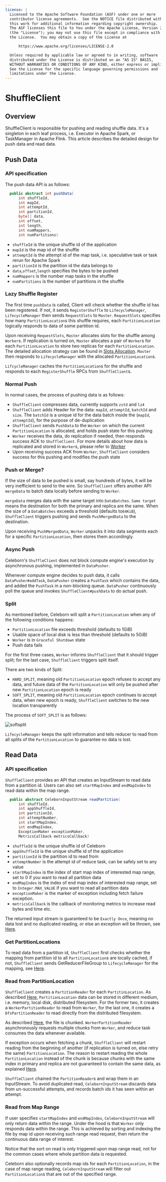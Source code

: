 ```yaml
---
license: |
  Licensed to the Apache Software Foundation (ASF) under one or more
  contributor license agreements.  See the NOTICE file distributed with
  this work for additional information regarding copyright ownership.
  The ASF licenses this file to You under the Apache License, Version 2.0
  (the "License"); you may not use this file except in compliance with
  the License.  You may obtain a copy of the License at

      https://www.apache.org/licenses/LICENSE-2.0

  Unless required by applicable law or agreed to in writing, software
  distributed under the License is distributed on an "AS IS" BASIS,
  WITHOUT WARRANTIES OR CONDITIONS OF ANY KIND, either express or implied.
  See the License for the specific language governing permissions and
  limitations under the License.
---
```


# ShuffleClient

## Overview
ShuffleClient is responsible for pushing and reading shuffle data. It's a singleton in each leaf process,
i.e. Executor in Apache Spark, or TaskManager in Apache Flink. This article describes the detailed design for
push data and read data.

## Push Data
### API specification
The push data API is as follows:
```java
  public abstract int pushData(
      int shuffleId,
      int mapId,
      int attemptId,
      int partitionId,
      byte[] data,
      int offset,
      int length,
      int numMappers,
      int numPartitions)
```

- `shuffleId` is the unique shuffle id of the application
- `mapId` is the map id of the shuffle
- `attemptId` is the attempt id of the map task, i.e. speculative task or task rerun for Apache Spark
- `partitionId` is the partition id the data belongs to
- `data`,`offset`,`length` specifies the bytes to be pushed
- `numMappers` is the number map tasks in the shuffle
- `numPartitions` is the number of partitions in the shuffle

### Lazy Shuffle Register
The first time `pushData` is called, Client will check whether the shuffle id has been registered. If not,
it sends `RegisterShuffle` to `LifecycleManager`, `LifecycleManager` then sends `RequestSlots` to `Master`.
`RequestSlots` specifies how many `PartitionLocation`s this shuffle requires, each `PartitionLocation` logically
responds to data of some partition id.

Upon receiving `RequestSlots`, `Master` allocates slots for the shuffle among `Worker`s. If replication is turned on,
`Master` allocates a pair of `Worker`s for each `PartitionLocation` to store two replicas for each `PartitionLocation`.
The detailed allocation strategy can be found in [Slots Allocation](../../developers/master#slots-allocation). `Master` then
responds to `LifecycleManager` with the allocated `PartitionLocation`s.

`LifcycleManager` caches the `PartitionLocation`s for the shuffle and responds to each `RegisterShuffle` RPCs from
`ShuffleClient`s.

### Normal Push
In normal cases, the process of pushing data is as follows:

- `ShuffleClient` compresses data, currently supports `zstd` and `lz4`
- `ShuffleClient` adds Header for the data: `mapId`, `attemptId`, `batchId` and `size`. The `batchId` is a unique
  id for the data batch inside the (`mapId`, `attemptId`), for the purpose of de-duplication
- `ShuffleClient` sends `PushData` to the `Worker` on which the current `PartitionLocation` is allocated, and holds push
  state for this pushing
- `Worker` receives the data, do replication if needed, then responds success ACK to `ShuffleClient`. For more details
  about how data is replicated and stored in `Worker`s, please refer to [Worker](../../developers/worker)
- Upon receiving success ACK from `Worker`, `ShuffleClient` considers success for this pushing and modifies the push state

### Push or Merge?
If the size of data to be pushed is small, say hundreds of bytes, it will be very inefficient to send to the wire.
So `ShuffleClient` offers another API: `mergeData` to batch data locally before sending to `Worker`.

`mergeData` merges data with the same target into `DataBatches`. `Same target` means the destination for both the
primary and replica are the same. When the size of a `DataBatches` exceeds a threshold (defaults to`64KiB`),
`ShuffleClient` triggers pushing and sends `PushMergedData` to the destination.

Upon receiving `PushMergedData`, `Worker` unpacks it into data segments each for a specific `PartitionLocation`, then
stores them accordingly.

### Async Push
Celeborn's `ShuffleClient` does not block compute engine's execution by asynchronous pushing, implemented in
`DataPusher`.

Whenever compute engine decides to push data, it calls `DataPusher#addTask`, `DataPusher` creates a `PushTask` which
contains the data, and added the `PushTask` in a non-blocking queue. `DataPusher` continuously poll the queue
and invokes `ShuffleClient#pushData` to do actual push.

### Split
As mentioned before, Celeborn will split a `PartitionLocation` when any of the following conditions happens:

- `PartitionLocation` file exceeds threshold (defaults to 1GiB)
- Usable space of local disk is less than threshold (defaults to 5GiB)
- `Worker` is in `Graceful Shutdown` state
- Push data fails

For the first three cases, `Worker` informs `ShuffleClient` that it should trigger split; for the last case,
`ShuffleClient` triggers split itself.

There are two kinds of Split:

- `HARD_SPLIT`, meaning old `PartitionLocation` epoch refuses to accept any data, and future data of the
  `PartitionLocation` will only be pushed after new `PartitionLocation` epoch is ready
- `SOFT_SPLIT`, meaning old `PartitionLocation` epoch continues to accept data, when new epoch is ready, `ShuffleClient`
  switches to the new location transparently

The process of `SOFT_SPLIT` is as follows:

![softsplit](../../assets/img/softsplit.svg)

`LifecycleManager` keeps the split information and tells reducer to read from all splits of the `PartitionLocation`
to guarantee no data is lost.

## Read Data
### API specification
`ShuffleClient` provides an API that creates an InputStream to read data from a partition id. Users can also set
`startMapIndex` and `endMapIndex` to read data within the map range.
```java
  public abstract CelebornInputStream readPartition(
      int shuffleId,
      int appShuffleId,
      int partitionId,
      int attemptNumber,
      int startMapIndex,
      int endMapIndex,
      ExceptionMaker exceptionMaker,
      MetricsCallback metricsCallback)
```

- `shuffleId` is the unique shuffle id of Celeborn
- `appShuffleId` is the unique shuffle id of the application
- `partitionId` is the partition id to read from
- `attemptNumber` is the attempt id of reduce task, can be safely set to any value
- `startMapIndex` is the index of start map index of interested map range, set to 0 if you want to read all
  partition data
- `endMapIndex` is the index of end map index of interested map range, set to `Integer.MAX_VALUE` if you want
  to read all partition data
- `exceptionMaker` is the marker of exception including fetch failure exception.
- `metricsCallback` is the callback of monitoring metrics to increase read bytes and time etc.

The returned input stream is guaranteed to be `Exactly Once`, meaning no data lost and no duplicated reading, or else
an exception will be thrown, see [Here](../../developers/faulttolerant#exactly-once).

### Get PartitionLocations
To read data from a partition id, `ShuffleClient` first checks whether the mapping from partition id to all
`PartitionLocation`s are locally cached, if not, `ShuffleClient` sends GetReducerFileGroup to `LifecycleManager`
for the mapping, see [Here](../../developers/lifecyclemanager#getreducerfilegroup).

### Read from PartitionLocation
`ShuffleClient` creates a `PartitionReader` for each `PartitinLocation`.
As described [Here](../../developers/storage#multi-layered-storage), `PartitionLocation` data can be stored in
different medium, i.e. memory, local disk, distributed filesystem. For the former two, it creates
a `WorkerPartitionReader` to read from `Worker`, for the last one, it creates a `DfsPartitionReader` to read
directly from the distributed filesystem.

As described [Here](../../developers/storage#reducepartition), the file is chunked. `WorkerPartitionReader` asynchronously
requests multiple chunks from `Worker`, and reduce task consumes the data whenever available.

If exception occurs when fetching a chunk, `ShuffleClient` will restart reading from the beginning of another
(if replication is turned on, else retry the same) `PartitionLocation`. The reason to restart reading the whole
`PartitionLocation` instead of the chunk is because chunks with the same index in primary and replica are not
guaranteed to contain the same data, as explained [Here](../../developers/storage#reducepartition).

`ShuffleClient` chained the `PartitionReader`s and wrap them in an InputStream. To avoid duplicated read,
`CelebornInputStream` discards data from un-successful attempts, and records batch ids it has seen within an attempt.

### Read from Map Range
If user specifies `startMapIndex` and `endMapIndex`, `CelebornInputStream` will only return data within the range.
Under the hood is that `Worker` only responds data within the range. This is achieved by sorting and indexing the file
by map id upon receiving such range read request, then return the continuous data range of interest.

Notice that the sort on read is only triggered upon map range read, not for the common cases where whole partition data
is requested.

Celeborn also optionally records map ids for each `PartitionLocation`, in the case of map range reading,
`CelebornInputStream` will filter out `PartitionLocation`s that are out of the specified range.